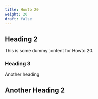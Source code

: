```yaml
---
title: Howto 20
weight: 20
draft: false
---
```


## Heading 2

This is some dummy content for Howto 20.

### Heading 3

Another heading

## Another Heading 2

